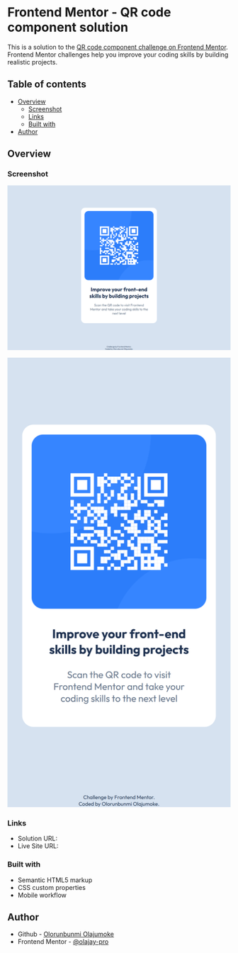 # Frontend Mentor - QR code component solution

This is a solution to the [QR code component challenge on Frontend Mentor](https://www.frontendmentor.io/challenges/qr-code-component-iux_sIO_H). Frontend Mentor challenges help you improve your coding skills by building realistic projects. 

## Table of contents

- [Overview](#overview)
  - [Screenshot](#screenshot)
  - [Links](#links)
  - [Built with](#built-with)
- [Author](#author)

## Overview

### Screenshot

![Desktop view](images/desktop-screenshot.png)

![Mobile view](images/mobile-screenshoot.png)

### Links

- Solution URL: [](https://www.frontendmentor.io/solutions/responisive-qr-code-page-a8M8i7lsjx)
- Live Site URL: [](https://qr-code-component-git-main-olajay-pros-projects.vercel.app/)

### Built with

- Semantic HTML5 markup
- CSS custom properties
- Mobile workflow

## Author

- Github - [Olorunbunmi Olajumoke](https://github.com/olajay-pro)
- Frontend Mentor - [@olajay-pro](https://www.frontendmentor.io/profile/olajay-pro)
